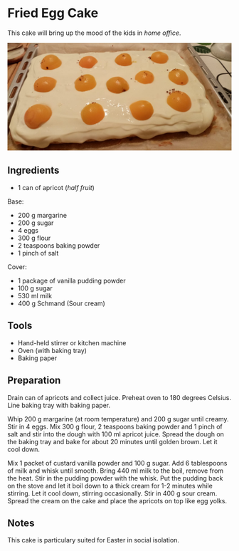 # Fried Egg Cake 

This cake will bring up the mood of the kids in *home office*.

![Image of the final cake](figures/friedEggCake.jpg)

## Ingredients

+ 1 can of apricot (*half fruit*)

Base:

+ 200 g margarine
+ 200 g sugar
+ 4 eggs
+ 300 g flour
+ 2 teaspoons baking powder
+ 1 pinch of salt

Cover:

+ 1 package of vanilla pudding powder
+ 100 g sugar
+ 530 ml milk
+ 400 g Schmand (Sour cream)

## Tools

+ Hand-held stirrer or kitchen machine
+ Oven (with baking tray)
+ Baking paper

## Preparation

Drain can of apricots and collect juice. Preheat oven to 180 degrees Celsius. Line baking tray with baking paper.

Whip 200 g margarine (at room temperature) and 200 g sugar until creamy. Stir in 4 eggs. Mix 300 g flour, 2 teaspoons baking powder and 1 pinch of salt and stir into the dough with 100 ml apricot juice. Spread the dough on the baking tray and bake for about 20 minutes until golden brown. Let it cool down.

Mix 1 packet of custard vanilla powder and 100 g sugar. Add 6 tablespoons of milk and whisk until smooth. Bring 440 ml milk to the boil, remove from the heat. Stir in the pudding powder with the whisk. Put the pudding back on the stove and let it boil down to a thick cream for 1-2 minutes while stirring. Let it cool down, stirring occasionally. Stir in 400 g sour cream. Spread the cream on the cake and place the apricots on top like egg yolks. 

## Notes

This cake is particulary suited for Easter in social isolation.
